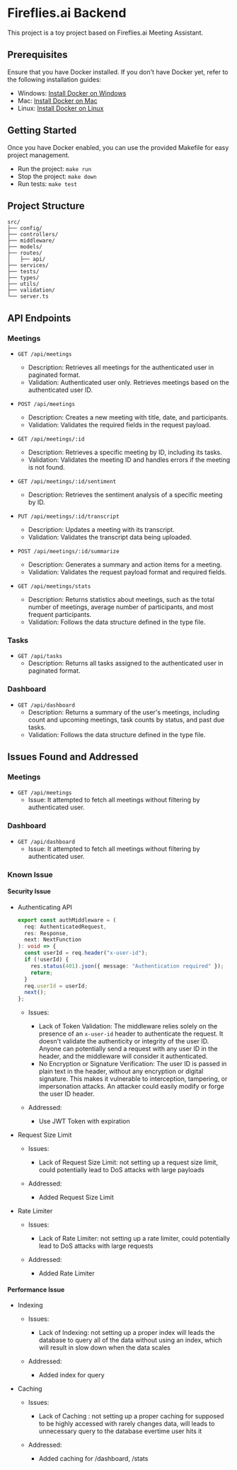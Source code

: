 # Fireflies.ai Backend

This project is a toy project based on Fireflies.ai Meeting Assistant.

## Prerequisites

Ensure that you have Docker installed. If you don't have Docker yet, refer to the following installation guides:

- Windows: [Install Docker on Windows](https://docs.docker.com/desktop/setup/install/windows-install/)
- Mac: [Install Docker on Mac](https://docs.docker.com/desktop/setup/install/mac-install/)
- Linux: [Install Docker on Linux](https://docs.docker.com/desktop/setup/install/linux/)

## Getting Started

Once you have Docker enabled, you can use the provided Makefile for easy project management.

- Run the project: `make run`
- Stop the project: `make down`
- Run tests: `make test`

## Project Structure

```
src/
├── config/
├── controllers/
├── middleware/
├── models/
├── routes/
│   ├── api/
├── services/
├── tests/
├── types/
├── utils/
├── validation/
└── server.ts
```

## API Endpoints

### Meetings

- `GET /api/meetings`

  - Description: Retrieves all meetings for the authenticated user in paginated format.
  - Validation: Authenticated user only. Retrieves meetings based on the authenticated user ID.

- `POST /api/meetings`

  - Description: Creates a new meeting with title, date, and participants.
  - Validation: Validates the required fields in the request payload.

- `GET /api/meetings/:id`

  - Description: Retrieves a specific meeting by ID, including its tasks.
  - Validation: Validates the meeting ID and handles errors if the meeting is not found.

- `GET /api/meetings/:id/sentiment`

  - Description: Retrieves the sentiment analysis of a specific meeting by ID.

- `PUT /api/meetings/:id/transcript`

  - Description: Updates a meeting with its transcript.
  - Validation: Validates the transcript data being uploaded.

- `POST /api/meetings/:id/summarize`

  - Description: Generates a summary and action items for a meeting.
  - Validation: Validates the request payload format and required fields.

- `GET /api/meetings/stats`
  - Description: Returns statistics about meetings, such as the total number of meetings, average number of participants, and most frequent participants.
  - Validation: Follows the data structure defined in the type file.

### Tasks

- `GET /api/tasks`
  - Description: Returns all tasks assigned to the authenticated user in paginated format.

### Dashboard

- `GET /api/dashboard`
  - Description: Returns a summary of the user's meetings, including count and upcoming meetings, task counts by status, and past due tasks.
  - Validation: Follows the data structure defined in the type file.

## Issues Found and Addressed

### Meetings

- `GET /api/meetings`
  - Issue: It attempted to fetch all meetings without filtering by authenticated user.

### Dashboard

- `GET /api/dashboard`
  - Issue: It attempted to fetch all meetings without filtering by authenticated user.

### Known Issue

#### Security Issue

- Authenticating API

  ```typescript
  export const authMiddleware = (
    req: AuthenticatedRequest,
    res: Response,
    next: NextFunction
  ): void => {
    const userId = req.header("x-user-id");
    if (!userId) {
      res.status(401).json({ message: "Authentication required" });
      return;
    }
    req.userId = userId;
    next();
  };
  ```

  - Issues:

    - Lack of Token Validation: The middleware relies solely on the presence of an `x-user-id` header to authenticate the request. It doesn't validate the authenticity or integrity of the user ID. Anyone can potentially send a request with any user ID in the header, and the middleware will consider it authenticated.
    - No Encryption or Signature Verification: The user ID is passed in plain text in the header, without any encryption or digital signature. This makes it vulnerable to interception, tampering, or impersonation attacks. An attacker could easily modify or forge the user ID header.

  - Addressed:
    - Use JWT Token with expiration

- Request Size Limit

  - Issues:

    - Lack of Request Size Limit: not setting up a request size limit, could potentially lead to DoS attacks with large payloads

  - Addressed:
    - Added Request Size Limit

- Rate Limiter

  - Issues:

    - Lack of Rate Limiter: not setting up a rate limiter, could potentially lead to DoS attacks with large requests

  - Addressed:
    - Added Rate Limiter

#### Performance Issue

- Indexing

  - Issues:

    - Lack of Indexing: not setting up a proper index will leads the database to query all of the data without using an index, which will result in slow down when the data scales

  - Addressed:
    - Added index for query

- Caching

  - Issues:

    - Lack of Caching : not setting up a proper caching for supposed to be highly accessed with rarely changes data, will leads to unnecessary query to the database evertime user hits it

  - Addressed:
    - Added caching for /dashboard, /stats
